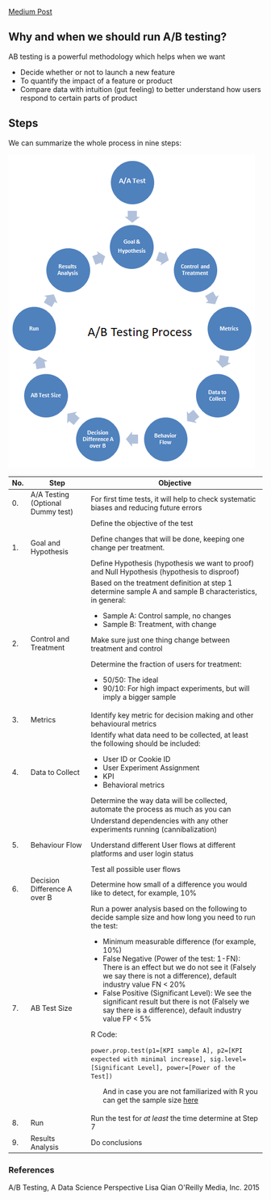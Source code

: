 [Medium Post](https://medium.com/@del.aguila.delia/ab-testing-in-8-steps-36259197114f)

## Why and when we should run A/B testing?
AB testing is a powerful methodology which helps when we want
- Decide whether or not to launch a new feature
- To quantify the impact of a feature or product
- Compare data with intuition (gut feeling) to better understand how users respond to certain parts of product

## Steps
We can summarize the whole process in nine steps:

![alt text](https://github.com/DeliaDelAguila/Catalog/blob/master/Images/AB%20testing%20flow%20v2.PNG "AB Testing Flow")


|No.|Step|Objective|
|---|----|---------|
|0.|A/A Testing (Optional Dummy test)|For first time tests, it will help to check systematic biases and reducing future errors|
|1.|Goal and Hypothesis| Define the objective of the test <ul></ul> Define changes that will be done, keeping one change per treatment.<ul></ul> Define Hypothesis (hypothesis we want to proof) and Null Hypothesis (hypothesis to disproof)|
|2.|Control and Treatment|Based on the treatment definition at step 1 determine sample A and sample B characteristics, in general:<ul><li>Sample A: Control sample, no changes</li> <li>Sample B: Treatment, with change</li></ul> <ul></ul> Make sure just one thing change between treatment and control<ul></ul>Determine the fraction of users for treatment: <ul><li>50/50: The ideal</li> <li>90/10: For high impact experiments, but will imply a bigger sample</li>|
|3.|Metrics|Identify key metric for decision making and other behavioural metrics|
|4.|Data to Collect|Identify what data need to be collected, at least the following should be included: <ul><li>User ID or Cookie ID </li> <li>User Experiment Assignment </li> <li>KPI </li> <li>Behavioral metrics </li></ul> Determine the way data will be collected, automate the process as much as you can|
|5.|Behaviour Flow|Understand dependencies with any other experiments running (cannibalization) <ul></ul>Understand different User flows at different platforms and user login status <ul></ul>Test all possible user flows|
|6.|Decision Difference A over B|Determine how small of a difference you would like to detect, for example, 10%|
|7.|AB Test Size|Run a power analysis based on the following to decide sample size and how long you need to run the test: <ul><li>Minimum measurable difference (for example, 10%) </li> <li>False Negative (Power of the test: 1-FN): There is an effect but we do not see it (Falsely we say there is not a difference), default industry value FN < 20% </li> <li>False Positive (Significant Level): We see the significant result but there is not (Falsely we say there is a difference), default industry value FP < 5% </li></ul> R Code:<ul></ul> ```power.prop.test(p1=[KPI sample A], p2=[KPI expected with minimal increase], sig.level=[Significant Level], power=[Power of the Test]) ``` <ul>And in case you are not familiarized with R you can get the sample size [here](https://abtestguide.com/calc/)</ul>|
|8.|Run|Run the test for *at least* the time determine at Step 7|
|9.|Results Analysis|Do conclusions |

### References
A/B Testing, A Data Science Perspective
 Lisa Qian
 O'Reilly Media, Inc. 2015

